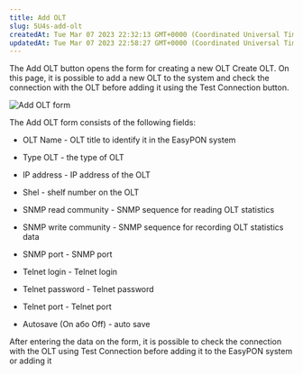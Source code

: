 ```yaml
---
title: Add OLT
slug: 5U4s-add-olt
createdAt: Tue Mar 07 2023 22:32:13 GMT+0000 (Coordinated Universal Time)
updatedAt: Tue Mar 07 2023 22:58:27 GMT+0000 (Coordinated Universal Time)
---
```


The Add OLT button opens the form for creating a new OLT Create OLT. On this page, it is possible to add a new OLT to the system and check the connection with the OLT before adding it using the Test Connection button.

![Add OLT form](../../assets/WBMIZOzWHg_wssMRRFsyy_image.png)

The Add OLT form consists of the following fields:

*   OLT Name - OLT title to identify it in the EasyPON system

*   Type OLT - the type of OLT

*   IP address - IP address of the OLT

*   Shel - shelf number on the OLT

*   SNMP read community - SNMP sequence for reading OLT statistics

*   SNMP write community - SNMP sequence for recording OLT statistics data

*   SNMP port - SNMP port

*   Telnet login - Telnet login

*   Telnet password - Telnet password

*   Telnet port - Telnet port

*   Autosave (On або Off) - auto save

After entering the data on the form, it is possible to check the connection with the OLT using Test Connection before adding it to the EasyPON system or adding it

